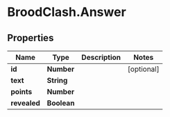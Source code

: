 # BroodClash.Answer

## Properties
Name | Type | Description | Notes
------------ | ------------- | ------------- | -------------
**id** | **Number** |  | [optional] 
**text** | **String** |  | 
**points** | **Number** |  | 
**revealed** | **Boolean** |  | 


